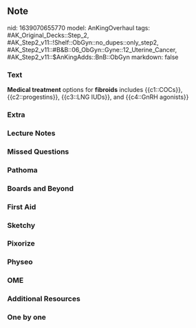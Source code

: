 ## Note
nid: 1639070655770
model: AnKingOverhaul
tags: #AK_Original_Decks::Step_2, #AK_Step2_v11::!Shelf::ObGyn::no_dupes::only_step2, #AK_Step2_v11::#B&B::06_ObGyn::Gyne::12_Uterine_Cancer, #AK_Step2_v11::$AnKingAdds::BnB::ObGyn
markdown: false

### Text
<b>Medical treatment</b> options for <b>fibroids</b> includes
{{c1::COCs}}, {{c2::progestins}}, {{c3::LNG IUDs}}, and {{c4::GnRH
agonists}}

### Extra


### Lecture Notes


### Missed Questions


### Pathoma


### Boards and Beyond


### First Aid


### Sketchy


### Pixorize


### Physeo


### OME


### Additional Resources


### One by one

